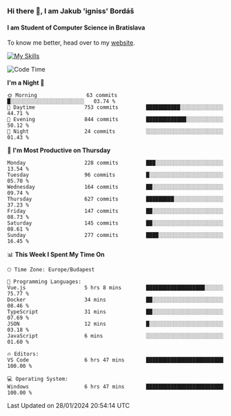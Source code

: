 ### Hi there 👋, I am Jakub 'igniss' Bordáš

#### I am Student of Computer Science in Bratislava
To know me better, head over to my [website](https://bordas.sk).

[![My Skills](https://skillicons.dev/icons?i=js,html,css,figma,svelte,java,kotlin,python,postgresql,typescript,nest,nodejs)](https://bordas.sk)


<!--START_SECTION:waka-->
![Code Time](http://img.shields.io/badge/Code%20Time-1%2C378%20hrs-blue)

**I'm a Night 🦉** 

```text
🌞 Morning                63 commits          █░░░░░░░░░░░░░░░░░░░░░░░░   03.74 % 
🌆 Daytime                753 commits         ███████████░░░░░░░░░░░░░░   44.71 % 
🌃 Evening                844 commits         █████████████░░░░░░░░░░░░   50.12 % 
🌙 Night                  24 commits          ░░░░░░░░░░░░░░░░░░░░░░░░░   01.43 % 
```
📅 **I'm Most Productive on Thursday** 

```text
Monday                   228 commits         ███░░░░░░░░░░░░░░░░░░░░░░   13.54 % 
Tuesday                  96 commits          █░░░░░░░░░░░░░░░░░░░░░░░░   05.70 % 
Wednesday                164 commits         ██░░░░░░░░░░░░░░░░░░░░░░░   09.74 % 
Thursday                 627 commits         █████████░░░░░░░░░░░░░░░░   37.23 % 
Friday                   147 commits         ██░░░░░░░░░░░░░░░░░░░░░░░   08.73 % 
Saturday                 145 commits         ██░░░░░░░░░░░░░░░░░░░░░░░   08.61 % 
Sunday                   277 commits         ████░░░░░░░░░░░░░░░░░░░░░   16.45 % 
```


📊 **This Week I Spent My Time On** 

```text
🕑︎ Time Zone: Europe/Budapest

💬 Programming Languages: 
Vue.js                   5 hrs 8 mins        ███████████████████░░░░░░   75.77 % 
Docker                   34 mins             ██░░░░░░░░░░░░░░░░░░░░░░░   08.46 % 
TypeScript               31 mins             ██░░░░░░░░░░░░░░░░░░░░░░░   07.69 % 
JSON                     12 mins             █░░░░░░░░░░░░░░░░░░░░░░░░   03.18 % 
JavaScript               6 mins              ░░░░░░░░░░░░░░░░░░░░░░░░░   01.60 % 

🔥 Editors: 
VS Code                  6 hrs 47 mins       █████████████████████████   100.00 % 

💻 Operating System: 
Windows                  6 hrs 47 mins       █████████████████████████   100.00 % 
```


 Last Updated on 28/01/2024 20:54:14 UTC
<!--END_SECTION:waka-->
